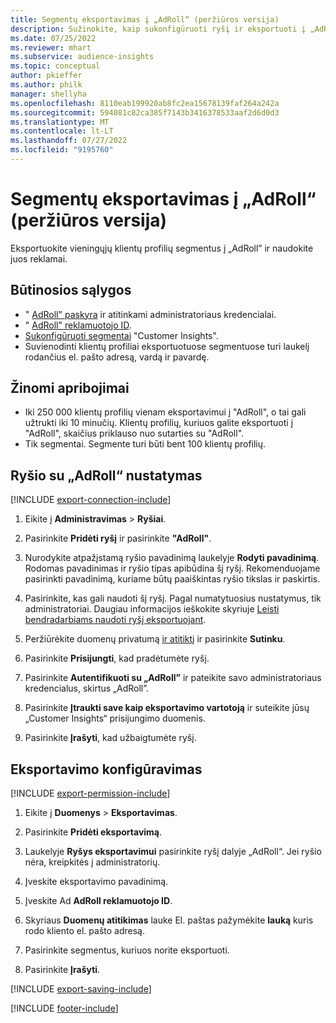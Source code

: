 ```yaml
---
title: Segmentų eksportavimas į „AdRoll“ (peržiūros versija)
description: Sužinokite, kaip sukonfigūruoti ryšį ir eksportuoti į „AdRoll“.
ms.date: 07/25/2022
ms.reviewer: mhart
ms.subservice: audience-insights
ms.topic: conceptual
author: pkieffer
ms.author: philk
manager: shellyha
ms.openlocfilehash: 8110eab199920ab8fc2ea15678139faf264a242a
ms.sourcegitcommit: 594081c82ca385f7143b3416378533aaf2d6d0d3
ms.translationtype: MT
ms.contentlocale: lt-LT
ms.lasthandoff: 07/27/2022
ms.locfileid: "9195760"
---
```

# <a name="export-segments-to-adroll-preview"></a>Segmentų eksportavimas į „AdRoll“ (peržiūros versija)

Eksportuokite vieningųjų klientų profilių segmentus į „AdRoll” ir naudokite juos reklamai.

## <a name="prerequisites"></a>Būtinosios sąlygos

- " [AdRoll" paskyra](https://www.adroll.com/) ir atitinkami administratoriaus kredencialai.
- " [AdRoll" reklamuotojo ID](https://help.adroll.com/hc/articles/212011838-Advertiser-Profiles).
- [Sukonfigūruoti segmentai](segments.md) "Customer Insights".
- Suvienodinti klientų profiliai eksportuotuose segmentuose turi laukelį rodančius el. pašto adresą, vardą ir pavardę.

## <a name="known-limitations"></a>Žinomi apribojimai

- Iki 250 000 klientų profilių vienam eksportavimui į "AdRoll", o tai gali užtrukti iki 10 minučių. Klientų profilių, kuriuos galite eksportuoti į "AdRoll", skaičius priklauso nuo sutarties su "AdRoll".
- Tik segmentai. Segmente turi būti bent 100 klientų profilių.

## <a name="set-up-connection-to-adroll"></a>Ryšio su „AdRoll“ nustatymas

[!INCLUDE [export-connection-include](includes/export-connection-admn.md)]

1. Eikite į **Administravimas** > **Ryšiai**.

1. Pasirinkite **Pridėti ryšį** ir pasirinkite **"AdRoll"**.

1. Nurodykite atpažįstamą ryšio pavadinimą laukelyje **Rodyti pavadinimą**. Rodomas pavadinimas ir ryšio tipas apibūdina šį ryšį. Rekomenduojame pasirinkti pavadinimą, kuriame būtų paaiškintas ryšio tikslas ir paskirtis.

1. Pasirinkite, kas gali naudoti šį ryšį. Pagal numatytuosius nustatymus, tik administratoriai. Daugiau informacijos ieškokite skyriuje [Leisti bendradarbiams naudoti ryšį eksportuojant](connections.md#allow-contributors-to-use-a-connection-for-exports).

1. Peržiūrėkite duomenų privatumą [ir atitiktį](connections.md#data-privacy-and-compliance) ir pasirinkite **Sutinku**.

1. Pasirinkite **Prisijungti**, kad pradėtumėte ryšį.

1. Pasirinkite **Autentifikuoti su „AdRoll”** ir pateikite savo administratoriaus kredencialus, skirtus „AdRoll”.

1. Pasirinkite **Įtraukti save kaip eksportavimo vartotoją** ir suteikite jūsų „Customer Insights“ prisijungimo duomenis.

1. Pasirinkite **Įrašyti**, kad užbaigtumėte ryšį.

## <a name="configure-an-export"></a>Eksportavimo konfigūravimas

[!INCLUDE [export-permission-include](includes/export-permission.md)]

1. Eikite į **Duomenys** > **Eksportavimas**.

1. Pasirinkite **Pridėti eksportavimą**.

1. Laukelyje **Ryšys eksportavimui** pasirinkite ryšį dalyje „AdRoll“. Jei ryšio nėra, kreipkitės į administratorių.

1. Įveskite eksportavimo pavadinimą.

1. Įveskite Ad **AdRoll reklamuotojo ID**.

1. Skyriaus **Duomenų atitikimas** lauke El. paštas pažymėkite **lauką** kuris rodo kliento el. pašto adresą.

1. Pasirinkite segmentus, kuriuos norite eksportuoti.

1. Pasirinkite **Įrašyti**.

[!INCLUDE [export-saving-include](includes/export-saving.md)]

[!INCLUDE [footer-include](includes/footer-banner.md)]
